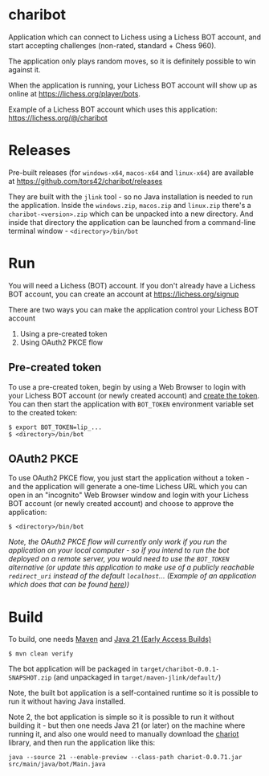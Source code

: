 # charibot

Application which can connect to Lichess using a Lichess BOT account, and
start accepting challenges (non-rated, standard + Chess 960).

The application only plays random moves, so it is definitely possible to win
against it.

When the application is running, your Lichess BOT account will show up as
online at https://lichess.org/player/bots.

Example of a Lichess BOT account which uses this application:
https://lichess.org/@/charibot

# Releases

Pre-built releases (for `windows-x64`, `macos-x64` and `linux-x64`) are available at https://github.com/tors42/charibot/releases

They are built with the `jlink` tool - so no Java installation is needed to run the application. Inside the `windows.zip`, `macos.zip` and `linux.zip` there's a `charibot-<version>.zip` which can be unpacked into a new directory. And inside that directory the application can be launched from a command-line terminal window - `<directory>/bin/bot`

# Run

You will need a Lichess (BOT) account. If you don't already have a Lichess BOT
account, you can create an account at https://lichess.org/signup

There are two ways you can make the application control your Lichess BOT
account

 1. Using a pre-created token
 2. Using OAuth2 PKCE flow

## Pre-created token

To use a pre-created token, begin by using a Web Browser to login with your
Lichess BOT account (or newly created account) and [create the
token](https://lichess.org/account/oauth/token/create?scopes[]=bot:play&description=Prefilled+bot+token).
You can then start the application with `BOT_TOKEN` environment variable set to
the created token:

    $ export BOT_TOKEN=lip_...
    $ <directory>/bin/bot

## OAuth2 PKCE

To use OAuth2 PKCE flow, you just start the application without a token - and
the application will generate a one-time Lichess URL which you can open in an
"incognito" Web Browser window and login with your Lichess BOT account (or
newly created account) and choose to approve the application:

    $ <directory>/bin/bot

_Note, the OAuth2 PKCE flow will currently only work if you run the application
on your local computer - so if you intend to run the bot deployed on a remote
server, you would need to use the `BOT_TOKEN` alternative (or update this
application to make use of a publicly reachable `redirect_uri` instead of the
default `localhost`... (Example of an application which does that can be found
[here](https://github.com/tors42/challengeaiexample/)))_

# Build

To build, one needs [Maven](https://maven.apache.org) and [Java 21 (Early
Access Builds)](https://jdk.java.net/21)

    $ mvn clean verify

The bot application will be packaged in `target/charibot-0.0.1-SNAPSHOT.zip`
(and unpackaged in `target/maven-jlink/default/`)

Note, the built bot application is a self-contained runtime so it is possible
to run it without having Java installed.

Note 2, the bot application is simple so it is possible to run it without
building it - but then one needs Java 21 (or later) on the machine where
running it, and also one would need to manually download the
[chariot](https://repo1.maven.org/maven2/io/github/tors42/chariot/0.0.71/chariot-0.0.71.jar)
library, and then run the application like this:

    java --source 21 --enable-preview --class-path chariot-0.0.71.jar src/main/java/bot/Main.java

